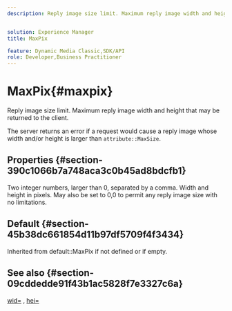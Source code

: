 ```yaml
---
description: Reply image size limit. Maximum reply image width and height that may be returned to the client.


solution: Experience Manager
title: MaxPix

feature: Dynamic Media Classic,SDK/API
role: Developer,Business Practitioner
---
```


# MaxPix{#maxpix}

Reply image size limit. Maximum reply image width and height that may be returned to the client.

The server returns an error if a request would cause a reply image whose width and/or height is larger than `attribute::MaxSize`.

## Properties {#section-390c1066b7a748aca3c0b45ad8bdcfb1}

Two integer numbers, larger than 0, separated by a comma. Width and height in pixels. May also be set to 0,0 to permit any reply image size with no limitations.

## Default {#section-45b38dc661854d11b97df5709f4f3434}

Inherited from default::MaxPix if not defined or if empty.

## See also {#section-09cddedde91f43b1ac5828f7e3327c6a}

[wid=](../../../../../ir-api/http-protocol/image-rendering-api-ref/c-ir-http-protocol-ref/c-ir-http-protocol-command-reference/r-ir-wid.md#reference-b7e691b0624941168c94b2749ae233ec) , [hei=](../../../../../ir-api/http-protocol/image-rendering-api-ref/c-ir-http-protocol-ref/c-ir-http-protocol-command-reference/r-ir-hei.md#reference-1c08f60365a94417a39867c09cac5478) 
